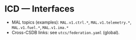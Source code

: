 # ICD — Interfaces

* MAL topics (examples): `MAL.v1.ctrl.*`, `MAL.v1.telemetry.*`, `MAL.v1.fuel.*`, `MAL.v1.ima.*`
* Cross-CSDB links: see `utcs/federation.yaml` (global).
